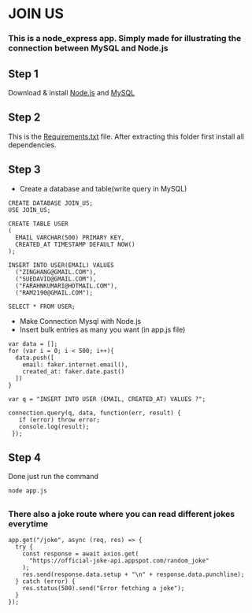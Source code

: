 # JOIN US
<h3>This is a node_express app. Simply made for illustrating the connection between MySQL and Node.js</h3>

## Step 1
Download & install [Node.js](https://nodejs.org/en/download/)  and  [MySQL](https://dev.mysql.com/downloads/installer/) 

## Step 2
This is the [Requirements.txt](https://github.com/Dhiraj73Ray/JoinUs/blob/main/requirements.txt) file. After extracting this folder first install all dependencies.

## Step 3
  - Create a database and table(write query in MySQL)
```
CREATE DATABASE JOIN_US;
USE JOIN_US;

CREATE TABLE USER
(
  EMAIL VARCHAR(500) PRIMARY KEY,
  CREATED_AT TIMESTAMP DEFAULT NOW()
);

INSERT INTO USER(EMAIL) VALUES
  ("ZINGHANG@GMAIL.COM"),
  ("SUEDAVID@GMAIL.COM"),
  ("FARAHNKUMARI@HOTMAIL.COM"),
  ("RAM2190@GMAIL.COM");

SELECT * FROM USER;
```
  - Make Connection Mysql with Node.js
  - Insert bulk entries as many you want (in app.js  file)
```
var data = [];
for (var i = 0; i < 500; i++){
  data.push([
    email: faker.internet.email(),
    created_at: faker.date.past()
  ])
}

var q = "INSERT INTO USER (EMAIL, CREATED_AT) VALUES ?";

connection.query(q, data, function(err, result) {
   if (error) throw error;
   console.log(result);
 });
```

## Step 4
Done just run the command
```
node app.js
```

##



### There also a joke route where you can read different jokes everytime
```
app.get("/joke", async (req, res) => {
  try {
    const response = await axios.get(
      "https://official-joke-api.appspot.com/random_joke"
    );
    res.send(response.data.setup + "\n" + response.data.punchline);
  } catch (error) {
    res.status(500).send("Error fetching a joke");
  }
});
```
